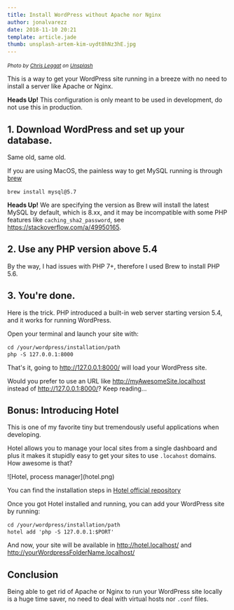 ```yaml
---
title: Install WordPress without Apache nor Nginx
author: jonalvarezz
date: 2018-11-10 20:21
template: article.jade
thumb: unsplash-artem-kim-uydt8hNz3hE.jpg
---
```

<small>*Photo by [Chris Leggat](https://unsplash.com/photos/uydt8hNz3hE?utm_source=unsplash&utm_medium=referral&utm_content=creditCopyText) on [Unsplash](https://unsplash.com/?utm_source=unsplash&utm_medium=referral&utm_content=creditCopyText)*</small>

This is a way to get your WordPress site running in a breeze with no need to install a server like Apache or Nginx.

**Heads Up!** This configuration is only meant to be used in development, do not use this in production.


## 1. Download WordPress and set up your database.
Same old, same old.

If you are using MacOS, the painless way to get MySQL running is through [brew](https://brew.sh)

```
brew install mysql@5.7
```

**Heads Up!** We are specifying the version as Brew will install the latest MySQL by default, which is 8.xx, and it may be incompatible with some PHP features like `caching_sha2_password`, see https://stackoverflow.com/a/49950165.


## 2. Use any PHP version above 5.4
By the way, I had issues with PHP 7+, therefore I used Brew to install PHP 5.6.


## 3. You're done.
Here is the trick. PHP introduced a built-in web server starting version 5.4, and it works for running WordPress.

Open your terminal and launch your site with:

```
cd /your/wordpress/installation/path
php -S 127.0.0.1:8000
```

That's it, going to http://127.0.0.1:8000/ will load your WordPress site.

Would you prefer to use an URL like http://myAwesomeSite.localhost instead of http://127.0.0.1:8000/? Keep reading...

## Bonus: Introducing Hotel
This is one of my favorite tiny but tremendously useful applications when developing.

Hotel allows you to manage your local sites from a single dashboard and plus it makes it stupidly easy to get your sites to use `.locahost` domains. How awesome is that?

<p class="text-center">![Hotel, process manager](hotel.png)</p>

You can find the installation steps in [Hotel official repository](https://github.com/typicode/hotel)

Once you got Hotel installed and running, you can add your WordPress site by running:

```
cd /your/wordpress/installation/path
hotel add 'php -S 127.0.0.1:$PORT'
```

And now, your site will be available in http://hotel.localhost/ and http://yourWordpressFolderName.localhost/

## Conclusion
Being able to get rid of Apache or Nginx to run your WordPress site locally is a huge time saver, no need to deal with virtual hosts nor `.conf` files.
